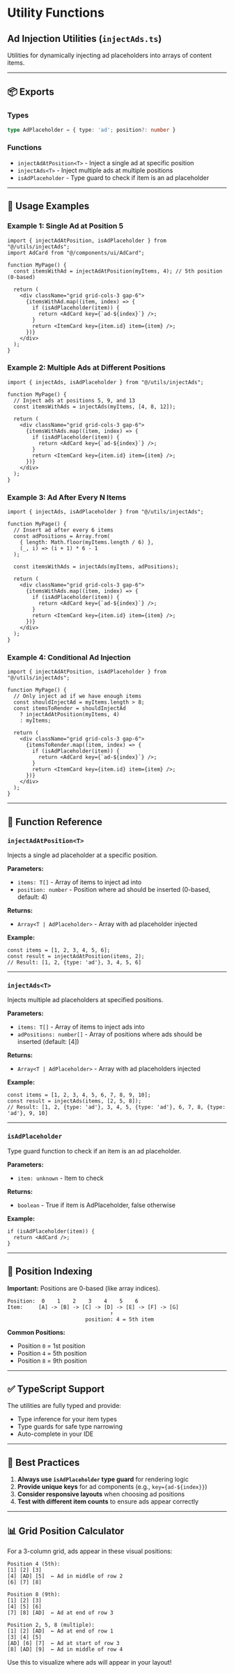 # Utility Functions

## Ad Injection Utilities (`injectAds.ts`)

Utilities for dynamically injecting ad placeholders into arrays of content items.

---

## 📦 Exports

### Types
```typescript
type AdPlaceholder = { type: 'ad'; position?: number }
```

### Functions
- `injectAdAtPosition<T>` - Inject a single ad at specific position
- `injectAds<T>` - Inject multiple ads at multiple positions
- `isAdPlaceholder` - Type guard to check if item is an ad placeholder

---

## 🚀 Usage Examples

### Example 1: Single Ad at Position 5
```tsx
import { injectAdAtPosition, isAdPlaceholder } from "@/utils/injectAds";
import AdCard from "@/components/ui/AdCard";

function MyPage() {
  const itemsWithAd = injectAdAtPosition(myItems, 4); // 5th position (0-based)

  return (
    <div className="grid grid-cols-3 gap-6">
      {itemsWithAd.map((item, index) => {
        if (isAdPlaceholder(item)) {
          return <AdCard key={`ad-${index}`} />;
        }
        return <ItemCard key={item.id} item={item} />;
      })}
    </div>
  );
}
```

### Example 2: Multiple Ads at Different Positions
```tsx
import { injectAds, isAdPlaceholder } from "@/utils/injectAds";

function MyPage() {
  // Inject ads at positions 5, 9, and 13
  const itemsWithAds = injectAds(myItems, [4, 8, 12]);

  return (
    <div className="grid grid-cols-3 gap-6">
      {itemsWithAds.map((item, index) => {
        if (isAdPlaceholder(item)) {
          return <AdCard key={`ad-${index}`} />;
        }
        return <ItemCard key={item.id} item={item} />;
      })}
    </div>
  );
}
```

### Example 3: Ad After Every N Items
```tsx
import { injectAds, isAdPlaceholder } from "@/utils/injectAds";

function MyPage() {
  // Insert ad after every 6 items
  const adPositions = Array.from(
    { length: Math.floor(myItems.length / 6) },
    (_, i) => (i + 1) * 6 - 1
  );
  
  const itemsWithAds = injectAds(myItems, adPositions);

  return (
    <div className="grid grid-cols-3 gap-6">
      {itemsWithAds.map((item, index) => {
        if (isAdPlaceholder(item)) {
          return <AdCard key={`ad-${index}`} />;
        }
        return <ItemCard key={item.id} item={item} />;
      })}
    </div>
  );
}
```

### Example 4: Conditional Ad Injection
```tsx
import { injectAdAtPosition, isAdPlaceholder } from "@/utils/injectAds";

function MyPage() {
  // Only inject ad if we have enough items
  const shouldInjectAd = myItems.length > 8;
  const itemsToRender = shouldInjectAd 
    ? injectAdAtPosition(myItems, 4)
    : myItems;

  return (
    <div className="grid grid-cols-3 gap-6">
      {itemsToRender.map((item, index) => {
        if (isAdPlaceholder(item)) {
          return <AdCard key={`ad-${index}`} />;
        }
        return <ItemCard key={item.id} item={item} />;
      })}
    </div>
  );
}
```

---

## 📝 Function Reference

### `injectAdAtPosition<T>`

Injects a single ad placeholder at a specific position.

**Parameters:**
- `items: T[]` - Array of items to inject ad into
- `position: number` - Position where ad should be inserted (0-based, default: 4)

**Returns:**
- `Array<T | AdPlaceholder>` - Array with ad placeholder injected

**Example:**
```tsx
const items = [1, 2, 3, 4, 5, 6];
const result = injectAdAtPosition(items, 2);
// Result: [1, 2, {type: 'ad'}, 3, 4, 5, 6]
```

---

### `injectAds<T>`

Injects multiple ad placeholders at specified positions.

**Parameters:**
- `items: T[]` - Array of items to inject ads into
- `adPositions: number[]` - Array of positions where ads should be inserted (default: [4])

**Returns:**
- `Array<T | AdPlaceholder>` - Array with ad placeholders injected

**Example:**
```tsx
const items = [1, 2, 3, 4, 5, 6, 7, 8, 9, 10];
const result = injectAds(items, [2, 5, 8]);
// Result: [1, 2, {type: 'ad'}, 3, 4, 5, {type: 'ad'}, 6, 7, 8, {type: 'ad'}, 9, 10]
```

---

### `isAdPlaceholder`

Type guard function to check if an item is an ad placeholder.

**Parameters:**
- `item: unknown` - Item to check

**Returns:**
- `boolean` - True if item is AdPlaceholder, false otherwise

**Example:**
```tsx
if (isAdPlaceholder(item)) {
  return <AdCard />;
}
```

---

## 🎯 Position Indexing

**Important:** Positions are 0-based (like array indices).

```
Position:  0    1    2    3    4    5    6
Item:     [A] -> [B] -> [C] -> [D] -> [E] -> [F] -> [G]
                                 ↑
                         position: 4 = 5th item
```

**Common Positions:**
- Position `0` = 1st position
- Position `4` = 5th position
- Position `8` = 9th position

---

## ✅ TypeScript Support

The utilities are fully typed and provide:
- Type inference for your item types
- Type guards for safe type narrowing
- Auto-complete in your IDE

---

## 🔧 Best Practices

1. **Always use `isAdPlaceholder` type guard** for rendering logic
2. **Provide unique keys** for ad components (e.g., `key={ad-${index}}`)
3. **Consider responsive layouts** when choosing ad positions
4. **Test with different item counts** to ensure ads appear correctly

---

## 📊 Grid Position Calculator

For a 3-column grid, ads appear in these visual positions:

```
Position 4 (5th):
[1] [2] [3]
[4] [AD] [5]  ← Ad in middle of row 2
[6] [7] [8]

Position 8 (9th):
[1] [2] [3]
[4] [5] [6]
[7] [8] [AD]  ← Ad at end of row 3

Position 2, 5, 8 (multiple):
[1] [2] [AD]  ← Ad at end of row 1
[3] [4] [5]
[AD] [6] [7]  ← Ad at start of row 3
[8] [AD] [9]  ← Ad in middle of row 4
```

Use this to visualize where ads will appear in your layout!

